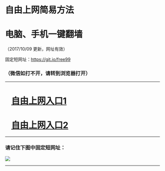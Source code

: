 ﻿# 自由上网简易方法

# 电脑、手机一键翻墙

（2017/10/09 更新，网址有效）

固定短网址：https://git.io/free99

### （微信如打不开，请转到浏览器打开）


***





# &nbsp;&nbsp; <a href="http://ft2994823865.fwq-tz-1001.info/fwqtz01.html?t=100900121799 " target="_blank">自由上网入口1</a>
# &nbsp;&nbsp; <a href="http://ft1052721928.fwq-tz-1002.info/fwqtz02.html?t=10090014441 " target="_blank">自由上网入口2</a>
***

### 请记住下图中固定短网址：

<img src="https://s3-us-west-2.amazonaws.com/fwq-1001/yjfq-20170905okok.png" /> 


***

